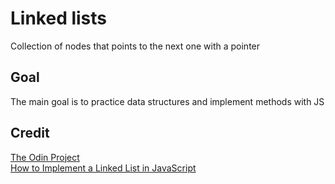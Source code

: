 # Linked lists

Collection of nodes that points to the next one with a pointer

## Goal

The main goal is to practice data structures and implement methods with JS

## Credit

[The Odin Project](https://www.theodinproject.com/dashboard)  
[How to Implement a Linked List in JavaScript](https://www.freecodecamp.org/news/implementing-a-linked-list-in-javascript/)  
